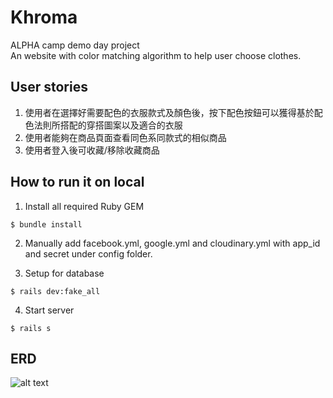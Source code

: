 # Khroma
ALPHA camp demo day project  
An website with color matching algorithm to help user choose clothes.

## User stories
1. 使用者在選擇好需要配色的衣服款式及顏色後，按下配色按鈕可以獲得基於配色法則所搭配的穿搭圖案以及適合的衣服
2. 使用者能夠在商品頁面查看同色系同款式的相似商品
3. 使用者登入後可收藏/移除收藏商品


## How to run it on local

1.  Install all required Ruby GEM
```
$ bundle install
```

2.  Manually add facebook.yml, google.yml and cloudinary.yml with app_id and secret under config folder. 

3.  Setup for database
```
$ rails dev:fake_all
```

4.  Start server
```
$ rails s
```

## ERD
![alt text](https://res.cloudinary.com/dec3rgj55/image/upload/v1528953013/ERD_phase2.png)

